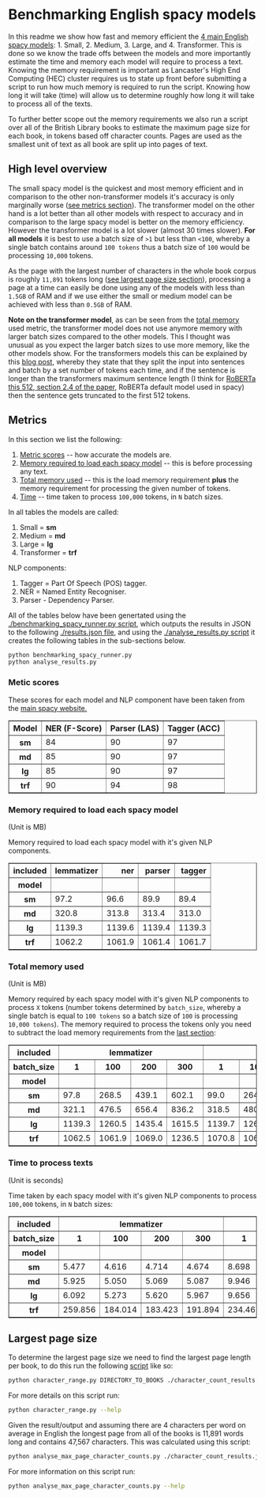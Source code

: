 
# Benchmarking English spacy models

In this readme we show how fast and memory efficient the [4 main English spacy models](https://spacy.io/models/en): 1. Small, 2. Medium, 3. Large, and 4. Transformer. This is done so we know the trade offs between the models and more importantly estimate the time and memory each model will require to process a text. Knowing the memory requirement is important as Lancaster's High End Computing (HEC) cluster requires us to state up front before submitting a script to run how much memory is required to run the script. Knowing how long it will take (time) will allow us to determine roughly how long it will take to process all of the texts.

To further better scope out the memory requirements we also run a script over all of the British Library books to estimate the maximum page size for each book, in tokens based off character counts. Pages are used as the smallest unit of text as all book are split up into pages of text.


## High level overview

The small spacy model is the quickest and most memory efficient and in comparison to the other non-transformer models it's accuracy is only marginally worse ([see metrics section](#metrics)). The transformer model on the other hand is a lot better than all other models with respect to accuracy and in comparison to the large spacy model is better on the memory efficiency. However the transformer model is a lot slower (almost 30 times slower). **For all models** it is best to use a batch size of `>1` but less than `<100`, whereby a single batch contains around `100 tokens` thus a batch size of `100` would be processing `10,000` tokens.

As the page with the largest number of characters in the whole book corpus is roughly `11,891` tokens long ([see largest page size section](#largest-page-size)), processing a page at a time can easily be done using any of the models with less than `1.5GB` of RAM and if we use either the small or medium model can be achieved with less than `0.5GB` of RAM. 

**Note on the transformer model**, as can be seen from the [total memory](#total-memory-used) used metric, the transformer model does not use anymore memory with larger batch sizes compared to the other models. This I thought was unusual as you expect the larger batch sizes to use more memory, like the other models show. For the transformers models this can be explained by this [blog post](https://explosion.ai/blog/spacy-transformers#batching), whereby they state that they split the input into sentences and batch by a set number of tokens each time, and if the sentence is longer than the transformers maximum sentence length (I think for [RoBERTa this 512, section 2.4 of the paper](https://arxiv.org/pdf/1907.11692.pdf), RoBERTa default model used in spacy) then the sentence gets truncated to the first 512 tokens. 



## Metrics

In this section we list the following:

1. [Metric scores](#metic-scores) -- how accurate the models are.
2. [Memory required to load each spacy model](#memory-required-to-load-each-spacy-model) -- this is before processing any text.
3. [Total memory used](#total-memory-used) -- this is the load memory requirement **plus** the memory requirement for processing the given number of tokens.
4. [Time](#time-to-process-texts) -- time taken to process `100,000` tokens, in `N` batch sizes.

In all tables the models are called:

1. Small = **sm**
2. Medium = **md**
3. Large = **lg**
4. Transformer = **trf**

NLP components:

1. Tagger = Part Of Speech (POS) tagger.
2. NER = Named Entity Recogniser.
3. Parser - Dependency Parser.

All of the tables below have been genertated using the [./benchmarking_spacy_runner.py script](./benchmarking_spacy_runner.py), which outputs the results in JSON to the following [./results.json file](./results.json), and using the [./analyse_results.py script](./analyse_results.py) it creates the following tables in the sub-sections below.

``` bash
python benchmarking_spacy_runner.py
python analyse_results.py
```

### Metic scores

These scores for each model and NLP component have been taken from the [main spacy website.](https://spacy.io/usage/facts-figures#benchmarks)

<table border="1" class="dataframe">
  <thead>
    <tr style="text-align: right;">
      <th>Model</th>
      <th>NER (F-Score)</th>
      <th>Parser (LAS)</th>
      <th>Tagger (ACC)</th>
    </tr>
  </thead>
  <tbody>
    <tr>
        <th>sm</th>
        <td>84</td>
        <td>90</td>
        <td>97</td>
      </tr>
      <tr>
        <th>md</th>
        <td>85</td>
        <td>90</td>
        <td>97</td>
      </tr>
      <tr>
        <th>lg</th>
        <td>85</td>
        <td>90</td>
        <td>97</td>
      </tr>
      <tr>
        <th>trf</th>
        <td>90</td>
        <td>94</td>
        <td>98</td>
      </tr>
  </tbody>
</table>

### Memory required to load each spacy model

(Unit is MB)

Memory required to load each spacy model with it's given NLP components.

<table border="1" class="dataframe">
  <thead>
    <tr style="text-align: right;">
      <th>included</th>
      <th>lemmatizer</th>
      <th>ner</th>
      <th>parser</th>
      <th>tagger</th>
    </tr>
    <tr>
      <th>model</th>
      <th></th>
      <th></th>
      <th></th>
      <th></th>
    </tr>
  </thead>
  <tbody>
    <tr>
      <th>sm</th>
      <td>97.2</td>
      <td>96.6</td>
      <td>89.9</td>
      <td>89.4</td>
    </tr>
    <tr>
      <th>md</th>
      <td>320.8</td>
      <td>313.8</td>
      <td>313.4</td>
      <td>313.0</td>
    </tr>
    <tr>
      <th>lg</th>
      <td>1139.3</td>
      <td>1139.6</td>
      <td>1139.4</td>
      <td>1139.3</td>
    </tr>
    <tr>
      <th>trf</th>
      <td>1062.2</td>
      <td>1061.9</td>
      <td>1061.4</td>
      <td>1061.7</td>
    </tr>
  </tbody>
</table>


### Total memory used

(Unit is MB)

Memory required by each spacy model with it's given NLP components to process `X` tokens (number tokens determined by `batch_size`, whereby a single batch is equal to `100 tokens` so a batch size of `100` is processing `10,000 tokens`). The memory required to process the tokens only you need to subtract the load memory requirements from the [last section](#memory-required-to-load-each-spacy-model):

<table border="1" class="dataframe">
  <thead>
    <tr>
      <th>included</th>
      <th colspan="4" halign="left">lemmatizer</th>
      <th colspan="4" halign="left">ner</th>
      <th colspan="4" halign="left">parser</th>
      <th colspan="4" halign="left">tagger</th>
    </tr>
    <tr>
      <th>batch_size</th>
      <th>1</th>
      <th>100</th>
      <th>200</th>
      <th>300</th>
      <th>1</th>
      <th>100</th>
      <th>200</th>
      <th>300</th>
      <th>1</th>
      <th>100</th>
      <th>200</th>
      <th>300</th>
      <th>1</th>
      <th>100</th>
      <th>200</th>
      <th>300</th>
    </tr>
    <tr>
      <th>model</th>
      <th></th>
      <th></th>
      <th></th>
      <th></th>
      <th></th>
      <th></th>
      <th></th>
      <th></th>
      <th></th>
      <th></th>
      <th></th>
      <th></th>
      <th></th>
      <th></th>
      <th></th>
      <th></th>
    </tr>
  </thead>
  <tbody>
    <tr>
      <th>sm</th>
      <td>97.8</td>
      <td>268.5</td>
      <td>439.1</td>
      <td>602.1</td>
      <td>99.0</td>
      <td>264.1</td>
      <td>439.8</td>
      <td>587.5</td>
      <td>90.0</td>
      <td>257.1</td>
      <td>431.7</td>
      <td>592.3</td>
      <td>89.9</td>
      <td>256.5</td>
      <td>431.1</td>
      <td>592.3</td>
    </tr>
    <tr>
      <th>md</th>
      <td>321.1</td>
      <td>476.5</td>
      <td>656.4</td>
      <td>836.2</td>
      <td>318.5</td>
      <td>480.9</td>
      <td>672.6</td>
      <td>816.5</td>
      <td>313.9</td>
      <td>472.4</td>
      <td>648.9</td>
      <td>828.7</td>
      <td>313.6</td>
      <td>470.6</td>
      <td>648.6</td>
      <td>828.5</td>
    </tr>
    <tr>
      <th>lg</th>
      <td>1139.3</td>
      <td>1260.5</td>
      <td>1435.4</td>
      <td>1615.5</td>
      <td>1139.7</td>
      <td>1260.2</td>
      <td>1451.5</td>
      <td>1595.6</td>
      <td>1139.2</td>
      <td>1252.5</td>
      <td>1428.0</td>
      <td>1608.0</td>
      <td>1139.5</td>
      <td>1249.0</td>
      <td>1427.7</td>
      <td>1607.7</td>
    </tr>
    <tr>
      <th>trf</th>
      <td>1062.5</td>
      <td>1061.9</td>
      <td>1069.0</td>
      <td>1236.5</td>
      <td>1070.8</td>
      <td>1060.7</td>
      <td>1062.3</td>
      <td>1156.5</td>
      <td>1068.2</td>
      <td>1062.1</td>
      <td>1092.7</td>
      <td>1125.7</td>
      <td>1069.4</td>
      <td>1061.8</td>
      <td>1061.8</td>
      <td>1180.3</td>
    </tr>
  </tbody>
</table>

### Time to process texts

(Unit is seconds)

Time taken by each spacy model with it's given NLP components to process `100,000` tokens, in `N` batch sizes:

<table border="1" class="dataframe">
  <thead>
    <tr>
      <th>included</th>
      <th colspan="4" halign="left">lemmatizer</th>
      <th colspan="4" halign="left">ner</th>
      <th colspan="4" halign="left">parser</th>
      <th colspan="4" halign="left">tagger</th>
    </tr>
    <tr>
      <th>batch_size</th>
      <th>1</th>
      <th>100</th>
      <th>200</th>
      <th>300</th>
      <th>1</th>
      <th>100</th>
      <th>200</th>
      <th>300</th>
      <th>1</th>
      <th>100</th>
      <th>200</th>
      <th>300</th>
      <th>1</th>
      <th>100</th>
      <th>200</th>
      <th>300</th>
    </tr>
    <tr>
      <th>model</th>
      <th></th>
      <th></th>
      <th></th>
      <th></th>
      <th></th>
      <th></th>
      <th></th>
      <th></th>
      <th></th>
      <th></th>
      <th></th>
      <th></th>
      <th></th>
      <th></th>
      <th></th>
      <th></th>
    </tr>
  </thead>
  <tbody>
    <tr>
      <th>sm</th>
      <td>5.477</td>
      <td>4.616</td>
      <td>4.714</td>
      <td>4.674</td>
      <td>8.698</td>
      <td>6.090</td>
      <td>6.374</td>
      <td>6.753</td>
      <td>6.219</td>
      <td>4.098</td>
      <td>4.121</td>
      <td>4.114</td>
      <td>3.927</td>
      <td>3.221</td>
      <td>3.294</td>
      <td>3.366</td>
    </tr>
    <tr>
      <th>md</th>
      <td>5.925</td>
      <td>5.050</td>
      <td>5.069</td>
      <td>5.087</td>
      <td>9.946</td>
      <td>7.276</td>
      <td>7.539</td>
      <td>7.602</td>
      <td>7.027</td>
      <td>4.559</td>
      <td>4.704</td>
      <td>4.571</td>
      <td>4.487</td>
      <td>3.797</td>
      <td>4.006</td>
      <td>3.964</td>
    </tr>
    <tr>
      <th>lg</th>
      <td>6.092</td>
      <td>5.273</td>
      <td>5.620</td>
      <td>5.967</td>
      <td>9.656</td>
      <td>7.283</td>
      <td>7.873</td>
      <td>8.797</td>
      <td>6.730</td>
      <td>4.580</td>
      <td>4.747</td>
      <td>5.463</td>
      <td>4.538</td>
      <td>3.994</td>
      <td>4.174</td>
      <td>4.546</td>
    </tr>
    <tr>
      <th>trf</th>
      <td>259.856</td>
      <td>184.014</td>
      <td>183.423</td>
      <td>191.894</td>
      <td>234.467</td>
      <td>166.725</td>
      <td>173.791</td>
      <td>173.512</td>
      <td>248.417</td>
      <td>174.658</td>
      <td>178.233</td>
      <td>184.548</td>
      <td>251.903</td>
      <td>170.369</td>
      <td>191.918</td>
      <td>185.511</td>
    </tr>
  </tbody>
</table>

## Largest page size

To determine the largest page size we need to find the largest page length per book, to do this run the following [script](./character_range.py) like so:

``` bash
python character_range.py DIRECTORY_TO_BOOKS ./character_count_results.json ./character_log.txt
```

For more details on this script run: 

``` bash
python character_range.py --help
```

Given the result/output and assuming there are 4 characters per word on average in English the longest page from all of the books is 11,891 words long and contains 47,567 characters. This was calculated using this script:

``` bash
python analyse_max_page_character_counts.py ./character_count_results.json 4
```

For more information on this script run:

``` bash
python analyse_max_page_character_counts.py --help
```



